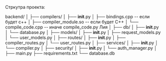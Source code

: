 Стркутра проекта:

backend/
│
├── compilers/
│   ├── __init__.py
│   ├── bindings.cpp -- если будет с++
│   ├── compiler_module.so -- если будет С++
│   └── compile_code.cpp -- иначе compile_code.py Лия
│
├── db/
│   ├── __init__.py
│   └── database.py
│
├── models/
│   ├── __init__.py
│   ├── request_models.py
│   └── user_models.py
│
├── routes/
│   ├── __init__.py
│   ├── compiler_routes.py
│   └── user_routes.py
│
├── services/
│   ├── __init__.py
│   └── compiler.py
│
├── security/
│   ├── __init__.py
│   └── auth_manager.py
│
├── main.py
├── requirements.txt
└── database.db




